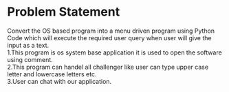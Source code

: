 # Problem Statement
Convert the OS based program into a menu driven program using Python Code which will execute the required user query when user will give the input as a text.<br/>
1.This program is os system base application it is used to open the software using comment.<br/>
2.This program can handel all challenger like user can type upper case letter and lowercase letters etc.<br/>
3.User can chat with our application.
